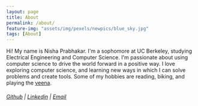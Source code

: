 ```yaml
---
layout: page
title: About
permalink: /about/
feature-img: "assets/img/pexels/newpics/blue_sky.jpg"
tags: [About]
---
```


Hi! My name is Nisha Prabhakar. I'm a sophomore at UC Berkeley, studying Electrical Engineering and Computer Science. I'm passionate about using computer science to drive the world forward in a positive way. I love exploring computer science, and learning new ways in which I can solve problems and create tools. Some of my hobbies are reading, biking, and playing the [veena](https://en.wikipedia.org/wiki/Veena#:~:text=The%20veena%20(IAST%3A%20v%C4%AB%E1%B9%87%C4%81),lutes%2C%20zithers%20and%20arched%20harps.).

###### [Github](https://github.com/nishap1225) | [Linkedin](www.linkedin.com/in/nisha-prabhakar) | [Email](nisha.p@berkeley.edu)
